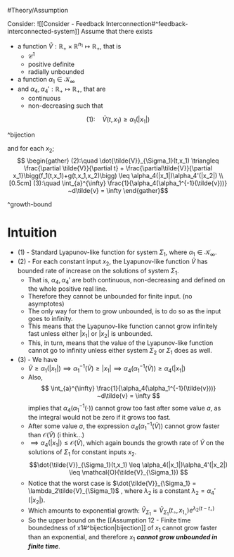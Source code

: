 #Theory/Assumption

Consider:
![[Consider - Feedback Interconnection#^feedback-interconnected-system]]
Assume that there exists
- a function $\tilde{V}: \mathbb{R}_+\times \mathbb{R}^{n_1}\mapsto \mathbb{R}_+$, that is
	- $\mathcal{C}^1$
	- positive definite
	- radially  unbounded
- a function $\alpha_1 \in \mathcal{K}_\infty$
- and $\alpha_4,\alpha_4':\mathbb{R}_+\mapsto\mathbb{R}_+$, that are
	- continuous
	- non-decreasing
such that

$$
(1):\quad  \tilde{V}(t,x_1) \geq \alpha_1(|x_1|)
$$

^bijection

and for each $x_2$;
$$ \begin{gather} 
(2):\quad \dot{\tilde{V}}_{\Sigma_1}(t,x_1) \triangleq \frac{\partial \tilde{V}}{\partial t} + \frac{\partial\tilde{V}}{\partial x_1}\bigg(f_1(t,x_1)+g(t,x_1,x_2)\bigg) \leq \alpha_4(|x_1|)\alpha_4'(|x_2|) 
\\[0.5cm] 
(3):\quad \int_{a}^{\infty} \frac{1}{\alpha_4(\alpha_1^{-1}(\tilde{v}))} ~d\tilde{v} = \infty 
\end{gather}$$

^growth-bound


# Intuition
- (1) - Standard Lyapunov-like function for system $\Sigma_1$, where $\alpha_1 \in \mathcal{K}_\infty$.
- (2) - For each constant input $x_2$, the Lyapunov-like function $\tilde{V}$ has bounded rate of increase on the solutions of system $\Sigma_1$.
	- That is, $\alpha_4,\alpha_4'$ are both continuous, non-decreasing and defined on the whole positive real line.
	- Therefore they cannot be unbounded for finite input. (no asymptotes)
	- The only way for them to grow unbounded, is to do so as the input goes to infinity.
	- This means that the Lyapunov-like function cannot grow infinitely fast unless either $|x_1|$ or $|x_2|$ is unbounded.
	- This, in turn, means that the value of the Lyapunov-like function cannot go to infinity unless either system $\Sigma_2$ or $\Sigma_1$ does as well.
- (3) - We have
	- $\tilde{V}\geq \alpha_1(|x_1|) \implies \alpha_1^{-1}(\tilde{V})\geq |x_1| \implies \alpha_4(\alpha_1^{-1}(\tilde{V})) \geq \alpha_4(|x_1|)$ 
	- Also, $$ \int_{a}^{\infty} \frac{1}{\alpha_4(\alpha_1^{-1}(\tilde{v}))} ~d\tilde{v} = \infty  $$ implies that $\alpha_4(\alpha_1^{-1}(\cdot))$ cannot grow too fast after some value $a$, as the integral would not be zero if it grows too fast.
	- After some value $a$, the expression $\alpha_4(\alpha_1^{-1}(\tilde{V}))$ cannot grow faster than $\mathcal{O}(\tilde{V})$ (i think...)
	- $\implies \alpha_4(|x_1|)\leq\mathcal{O}(\tilde{V})$, which again bounds the growth rate of $\tilde{V}$ on the solutions of $\Sigma_1$ for constant inputs $x_2$. $$\dot{\tilde{V}}_{\Sigma_1}(t,x_1) \leq \alpha_4(|x_1|)\alpha_4'(|x_2|) \leq \mathcal{O}(\tilde{V}_{\Sigma_1}) $$
	- Notice that the worst case is $\dot{\tilde{V}}_{\Sigma_1} = \lambda_2\tilde{V}_{\Sigma_1}$ , where $\lambda_2$ is a constant $\lambda_2=\alpha_4'(|x_2|)$.
	- Which amounts to exponential growth: $\tilde{V}_{\Sigma_1} = \tilde{V}_{\Sigma_1}(t_\circ,x_{1_\circ}) e^{\lambda_2(t-t_\circ)}$ 
	- So the upper bound on the [[Assumption 12 - Finite time boundedness of x1#^bijection|bijection]] of $x_1$ cannot grow faster than an exponential, and therefore $x_1$ ***cannot grow unbounded in finite time***.